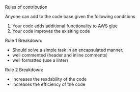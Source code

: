 Rules of contribution

Anyone can add to the code base given the following conditions
1. Your code adds additional functionality to AWS glue
2. Your code improves the exisiting code


Rule 1 Breakdown:
- Should solve a simple task in an encapsulated manner.
- well commented (header and inline comments)
- well formatted (use a linter)

Rule 2 Breakdown:
- increases the readability of the code
- increases the efficiency of the code 


